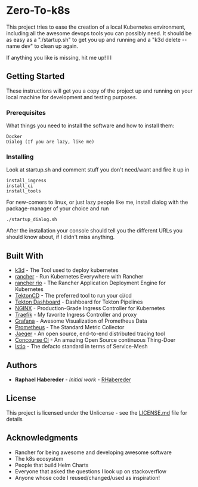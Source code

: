 # Zero-To-k8s

This project tries to ease the creation of a local Kubernetes environment, including all the awesome devops tools you can possibly need. 
It should be as easy as a "./startup.sh" to get you up and running and a "k3d delete --name dev" to clean up again. 

If anything you like is missing, hit me up! I l

## Getting Started

These instructions will get you a copy of the project up and running on your local machine for development and testing purposes. 


### Prerequisites

What things you need to install the software and how to install them:

```
Docker 
Dialog (If you are lazy, like me)
```

### Installing

Look at startup.sh and comment stuff you don't need/want and fire it up in

```
install_ingress
install_ci
install_tools
```

For new-comers to linux, or just lazy people like me, install dialog with the package-manager of your choice and run 
```
./startup_dialog.sh
```

After the installation your console should tell you the different URLs you should know about, if I didn't miss anything.


## Built With

* [k3d](https://github.com/rancher/k3d) - The Tool used to deploy kubernetes
* [rancher](https://rancher.com/) - Run Kubernetes Everywhere with Rancher
* [rancher rio](https://rio.io/) - The Rancher Application Deployment Engine for Kubernetes
* [TektonCD](https://github.com/tektoncd/pipeline) - The preferred tool to run your ci/cd
* [Tekton Dashboard](https://github.com/tektoncd/dashboard) - Dashboard for Tekton Pipelines
* [NGINX](https://www.nginx.com/products/nginx/kubernetes-ingress-controller/) - Production-Grade Ingress Controller for Kubernetes
* [Traefik](https://traefik.io/) - My favorite Ingress Controller and proxy
* [Grafana](https://maven.apache.org/) - Awesome Visualization of Prometheus Data
* [Prometheus](https://prometheus.io/) - The Standard Metric Collector
* [Jaeger](https://www.jaegertracing.io/) - An open source, end-to-end distributed tracing tool
* [Concourse CI](https://concourse-ci.org/) - An amazing Open Source continuous Thing-Doer
* [Istio](https://istio.io/) - The defacto standard in terms of Service-Mesh

## Authors

* **Raphael Habereder** - *Initial work* - [RHabereder](https://github.com/RHabereder)

## License

This project is licensed under the Unlicense - see the [LICENSE.md](LICENSE.md) file for details

## Acknowledgments

* Rancher for being awesome and developing awesome software
* The k8s ecosystem 
* People that build Helm Charts
* Everyone that asked the questions I look up on stackoverflow
* Anyone whose code I reused/changed/used as inspiration!



